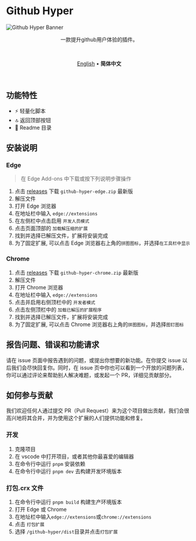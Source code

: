 # Github Hyper

![Github Hyper Banner](https://user-images.githubusercontent.com/39334548/173551041-0aec28df-3b70-451d-becf-4b882129b799.png)

<p align=center>
一款提升github用户体验的插件。
</p>

<br>

<p align=center>
<a href="https://github.com/ch1lam/github-hyper#github-hyper">English</a> • <b>简体中文</b>
</p>

<br>

## 功能特性

- ⚡ 轻量化脚本
- 🔝 返回顶部按钮
- 📇 Readme 目录

## 安装说明

### Edge

> 在 Edge Add-ons 中下载或按下列说明步骤操作

1. 点击 [releases](https://github.com/ch1lam/github-hyper/releases) 下载 `github-hyper-edge.zip` 最新版
2. 解压文件
3. 打开 Edge 浏览器
4. 在地址栏中输入 `edge://extensions`
5. 在左侧栏中点击启用 `开发人员模式`
6. 点击页面顶部的 `加载解压缩的扩展`
7. 找到并选择已解压文件，扩展将安装完成
8. 为了固定扩展, 可以点击 Edge 浏览器右上角的`拼图图标`，并选择`在工具栏中显示`

### Chrome

1. 点击 [releases](https://github.com/ch1lam/github-hyper/releases) 下载 `github-hyper-chrome.zip` 最新版
2. 解压文件
3. 打开 Chrome 浏览器
4. 在地址栏中输入 `edge://extensions`
5. 点击并启用右侧顶栏中的 `开发者模式`
6. 点击左侧顶栏中的 `加载已解压的扩展程序`
7. 找到并选择已解压文件，扩展将安装完成
8. 为了固定扩展, 可以点击 Chrome 浏览器右上角的`拼图图标`，并选择`图钉图标`

## 报告问题、错误和功能请求

请在 issue 页面中报告遇到的问题，或提出你想要的新功能。在你提交 issue 以后我们会尽快回复你。同时，在 issue 页中你也可以看到一个开放的问题列表，你可以通过评论来帮助别人解决难题，或发起一个 PR，详细见贡献部分。

## 如何参与贡献

我们欢迎任何人通过提交 PR（Pull Request）来为这个项目做出贡献，我们会很高兴地将其合并，并为使用这个扩展的人们提供功能和修复。

### 开发

1. 克隆项目
2. 在 vscode 中打开项目，或者其他你最喜爱的编辑器
3. 在命令行中运行 `pnpm` 安装依赖
4. 在命令行中运行 `pnpm dev` 去构建开发环境版本

### 打包.crx 文件

1. 在命令行中运行 `pnpm build` 构建生产环境版本
2. 打开 Edge 或 Chrome
3. 在地址栏中输入`edge://extensions`或`chrome://extensions`
4. 点击 `打包扩展`
5. 选择 `/github-hyper/dist`目录并点击`打包扩展`
